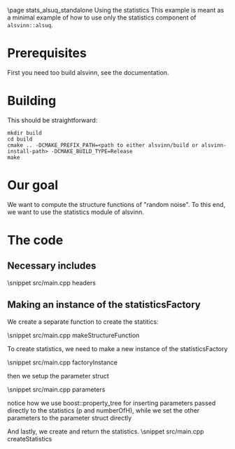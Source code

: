 \page stats_alsuq_standalone Using the statistics
This example is meant as a minimal example of how to use only the statistics component of ```alsvinn::alsuq```.



# Prerequisites
First you need too build alsvinn, see the documentation.


# Building

This should be straightforward:

    mkdir build
    cd build
    cmake .. -DCMAKE_PREFIX_PATH=<path to either alsvinn/build or alsvinn-install-path> -DCMAKE_BUILD_TYPE=Release
    make

# Our goal

We want to compute the structure functions of "random noise". To this end, we want to use the statistics module of alsvinn.

# The code

## Necessary includes

\snippet src/main.cpp headers

## Making an instance of the statisticsFactory
We create a separate function to create the statitics:

\snippet src/main.cpp makeStructureFunction

To create statistics, we need to make a new instance of the statisticsFactory

\snippet src/main.cpp factoryInstance

then we setup the parameter struct

\snippet src/main.cpp parameters

notice how we use boost::property_tree for inserting parameters passed directly
to the statistics (p and numberOfH), while we set the other parameters to
the parameter struct directly

And lastly, we create and return the statistics.
\snippet src/main.cpp createStatistics

